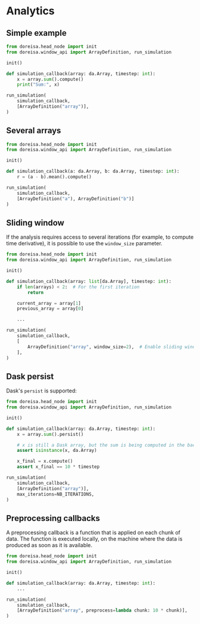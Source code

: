 # Analytics

## Simple example

```python
from doreisa.head_node import init
from doreisa.window_api import ArrayDefinition, run_simulation

init()

def simulation_callback(array: da.Array, timestep: int):
    x = array.sum().compute()
    print("Sum:", x)

run_simulation(
    simulation_callback,
    [ArrayDefinition("array")],
)
```

## Several arrays

```python
from doreisa.head_node import init
from doreisa.window_api import ArrayDefinition, run_simulation

init()

def simulation_callback(a: da.Array, b: da.Array, timestep: int):
    r = (a - b).mean().compute()

run_simulation(
    simulation_callback,
    [ArrayDefinition("a"), ArrayDefinition("b")]
)
```

## Sliding window

If the analysis requires access to several iterations (for example, to compute time derivative), it is possible to use the `window_size` parameter.

```python
from doreisa.head_node import init
from doreisa.window_api import ArrayDefinition, run_simulation

init()

def simulation_callback(array: list[da.Array], timestep: int):
    if len(arrays) < 2:  # For the first iteration
        return

    current_array = array[1]
    previous_array = array[0]

    ...

run_simulation(
    simulation_callback,
    [
        ArrayDefinition("array", window_size=2),  # Enable sliding window
    ],
)
```

## Dask persist

Dask's `persist` is supported:

```python
from doreisa.head_node import init
from doreisa.window_api import ArrayDefinition, run_simulation

init()

def simulation_callback(array: da.Array, timestep: int):
    x = array.sum().persist()

    # x is still a Dask array, but the sum is being computed in the background
    assert isinstance(x, da.Array)

    x_final = x.compute()
    assert x_final == 10 * timestep

run_simulation(
    simulation_callback,
    [ArrayDefinition("array")],
    max_iterations=NB_ITERATIONS,
)
```

## Preprocessing callbacks

A preprocessing callback is a function that is applied on each chunk of data. The function is executed locally, on the machine where the data is produced as soon as it is available.

```python
from doreisa.head_node import init
from doreisa.window_api import ArrayDefinition, run_simulation

init()

def simulation_callback(array: da.Array, timestep: int):
    ...

run_simulation(
    simulation_callback,
    [ArrayDefinition("array", preprocess=lambda chunk: 10 * chunk)],
)
```